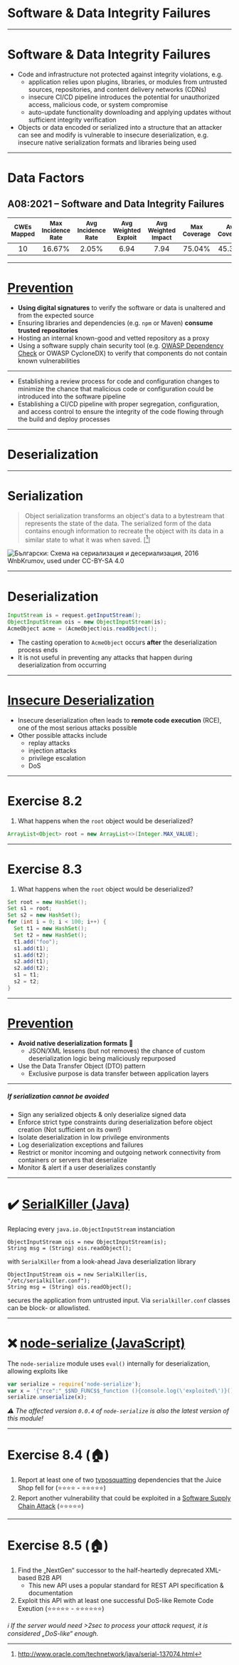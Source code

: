<!-- theme: default -->
<!-- paginate: true -->
<!-- footer: Copyright (c) by **Bjoern Kimminich** | Licensed under [CC-BY-SA 4.0](https://creativecommons.org/licenses/by-sa/4.0/) | modified by **Philipp Bandow** -->

# Software & Data Integrity Failures

---

# Software & Data Integrity Failures

* Code and infrastructure not protected against integrity violations, e.g.
  * application relies upon plugins, libraries, or modules from untrusted sources, repositories, and content
  delivery networks (CDNs)
  * insecure CI/CD pipeline introduces the potential for unauthorized access, malicious code, or system compromise
  * auto-update functionality downloading and applying updates without sufficient integrity verification
* Objects or data encoded or serialized into a structure that an attacker can see and modify is vulnerable to insecure deserialization, e.g. insecure native serialization formats and libraries being used

---

# Data Factors

## A08:2021 – Software and Data Integrity Failures

<small><small>

| <small>CWEs Mapped</small> | <small>Max Incidence Rate</small> | <small>Avg Incidence Rate</small> | <small>Avg Weighted Exploit</small> | <small>Avg Weighted Impact</small> | <small>Max Coverage</small> | <small>Avg Coverage</small> | <small>Total Occurrences</small> | <small>Total CVEs</small> |
|:--------------------------:|:---------------------------------:|:---------------------------------:|:-----------------------------------:|:----------------------------------:|:---------------------------:|:---------------------------:|:--------------------------------:|:-------------------------:|
|             10             |              16.67%               |               2.05%               |                6.94                 |                7.94                |           75.04%            |           45.35%            |              47,972              |           1,152           |

</small></small>

---

# [Prevention](https://owasp.org/Top10/A08_2021-Software_and_Data_Integrity_Failures/#how-to-prevent)

* **Using digital signatures** to verify the software or data is unaltered and from the expected source
* Ensuring libraries and dependencies (e.g. `npm` or Maven) **consume trusted repositories**
* Hosting an internal known-good and vetted repository as a proxy
* Using a software supply chain security tool (e.g. [OWASP Dependency Check](02-07-insecure_dependencies_and_configuration.md#owaspdependency-checkhttpsjeremylonggithubiodependencycheck) or OWASP CycloneDX) to verify that components do not contain known vulnerabilities

---

* Establishing a review process for code and configuration changes to minimize the chance that malicious code or configuration could be introduced into the software pipeline
* Establishing a CI/CD pipeline with proper segregation, configuration, and access control to ensure the integrity of the code flowing through the build and deploy processes

---

# Deserialization

---

<!-- _footer: Български: Схема на сериализация и десериализация, 2016 WnbKrumov, used under CC-BY-SA 4.0 -->

# Serialization

> Object serialization transforms an object's data to a bytestream that
> represents the state of the data. The serialized form of the data
> contains enough information to recreate the object with its data in a
> similar state to what it was when saved. \[[^1]\]

![Български: Схема на сериализация и десериализация, 2016 WnbKrumov, used under CC-BY-SA 4.0](images/02-08-xxe_and_deserialization/serialization.jpg)

[^1]: http://www.oracle.com/technetwork/java/serial-137074.html

---

# Deserialization

```java
InputStream is = request.getInputStream();
ObjectInputStream ois = new ObjectInputStream(is);
AcmeObject acme = (AcmeObject)ois.readObject();
```

* The casting operation to `AcmeObject` occurs **after** the
  deserialization process ends
* It is not useful in preventing any attacks that happen during
  deserialization from occurring

---

# [Insecure Deserialization](https://owasp.org/www-community/vulnerabilities/Deserialization_of_untrusted_data)

* Insecure deserialization often leads to **remote code execution**
  (RCE), one of the most serious attacks possible
* Other possible attacks include
  * replay attacks
  * injection attacks
  * privilege escalation
  * DoS

---

# Exercise 8.2

1. What happens when the `root` object would be deserialized?

```java
ArrayList<Object> root = new ArrayList<>(Integer.MAX_VALUE);
```

---

# Exercise 8.3

1. What happens when the `root` object would be deserialized?

```java
Set root = new HashSet();
Set s1 = root;
Set s2 = new HashSet();
for (int i = 0; i < 100; i++) {
  Set t1 = new HashSet();
  Set t2 = new HashSet();
  t1.add("foo");
  s1.add(t1);
  s1.add(t2);
  s2.add(t1);
  s2.add(t2);
  s1 = t1;
  s2 = t2;
}
```

---

# [Prevention](https://cheatsheetseries.owasp.org/cheatsheets/Deserialization_Cheat_Sheet.html)

* **Avoid native deserialization formats** :100:
  * JSON/XML lessens (but not removes) the chance of custom
    deserialization logic being maliciously repurposed
* Use the Data Transfer Object (DTO) pattern
  * Exclusive purpose is data transfer between application layers

---

##### If serialization cannot be avoided

* Sign any serialized objects & only deserialize signed data
* Enforce strict type constraints during deserialization before object
  creation (Not sufficient on its own!)
* Isolate deserialization in low privilege environments
* Log deserialization exceptions and failures
* Restrict or monitor incoming and outgoing network connectivity from
  containers or servers that deserialize
* Monitor & alert if a user deserializes constantly

---

# :heavy_check_mark: [SerialKiller (Java)](https://github.com/ikkisoft/SerialKiller)

Replacing every `java.io.ObjectInputStream` instanciation

```
ObjectInputStream ois = new ObjectInputStream(is);
String msg = (String) ois.readObject();
```

with `SerialKiller` from a look-ahead Java deserialization library

```
ObjectInputStream ois = new SerialKiller(is, "/etc/serialkiller.conf");
String msg = (String) ois.readObject();
```

secures the application from untrusted input. Via `serialkiller.conf`
classes can be block- or allowlisted.

---

# :x: [node-serialize (JavaScript)](https://www.npmjs.com/package/node-serialize)

The `node-serialize` module uses `eval()` internally for
deserialization, allowing exploits like

```javascript
var serialize = require('node-serialize');
var x = '{"rce":"_$$ND_FUNC$$_function (){console.log(\'exploited\')}()"}'
serialize.unserialize(x);
```

_:warning: The affected version `0.0.4` of `node-serialize` is also the
latest version of this module!_

---

# Exercise 8.4 (:house:)

1. Report at least one of two [typosquatting](https://en.wikipedia.org/wiki/Typosquatting) dependencies that the Juice Shop fell for (:star::star::star::star: - :star::star::star::star::star:)
2. Report another vulnerability that could be exploited in a
   [Software Supply Chain Attack](https://csrc.nist.gov/CSRC/media/Projects/Supply-Chain-Risk-Management/documents/ssca/2017-winter/NCSC_Placemat.pdf)
   (:star::star::star::star::star:)

---

# Exercise 8.5 (:house:)

1. Find the „NextGen“ successor to the half-heartedly deprecated
   XML-based B2B API
   * This new API uses a popular standard for REST API specification &
     documentation
2. Exploit this API with at least one successful DoS-like Remote Code
   Exeution (:star::star::star::star::star: -
   :star::star::star::star::star::star:)

_:information_source: If the server would need >2sec to process your
attack request, it is considered „DoS-like“ enough._

